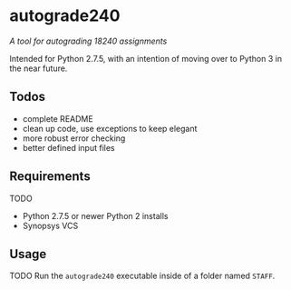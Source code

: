 # autograde240
*A tool for autograding 18240 assignments*

Intended for Python 2.7.5, with an intention of moving over to Python 3 in the
near future.

## Todos
- complete README
- clean up code, use exceptions to keep elegant
- more robust error checking
- better defined input files

## Requirements
TODO
- Python 2.7.5 or newer Python 2 installs
- Synopsys VCS

## Usage
TODO
Run the `autograde240` executable inside of a folder named `STAFF`.
